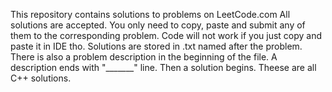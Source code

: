 This repository contains solutions to problems on LeetCode.com
All solutions are accepted. You only need to copy, paste and submit any of them to the corresponding problem. 
Code will not work if you just copy and paste it in IDE tho.
Solutions are stored in .txt named after the problem. 
There is also a problem description in the beginning of the file.
A description ends with "_______" line. Then a solution begins.
Theese are all C++ solutions.
